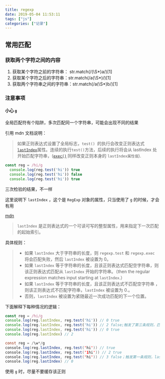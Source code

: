 ```yaml
---
title: regexp
date: 2019-05-04 11:53:11
tags: ["js"]
categories: ["记录"]
---
```


## 常用匹配

### 获取两个字符之间的内容

1. 获取某个字符之前的字符串： str.match(/(\S*)a/)[1]
2. 获取某个字符之后的字符串：str.match(/a(\S*)/)[1]
3. 获取两个字符串之间的字符串：str.match(/a(\S*)b/)[1]



### 注意事项

#### 小心 `g`

全局匹配符有个陷阱，多次匹配同一个字符串，可能会出现不同的结果

引用 mdn 文档说明：

> ​	如果正则表达式设置了全局标志，`test() `的执行会改变正则表达式   [`lastIndex`](https://developer.mozilla.org/en-US/docs/Web/JavaScript/Reference/Global_Objects/RegExp/lastIndex)属性。连续的执行`test()`方法，后续的执行将会从 lastIndex 处开始匹配字符串，([`exec()`](https://developer.mozilla.org/zh-CN/docs/Web/JavaScript/Reference/Global_Objects/RegExp/exec) 同样改变正则本身的 `lastIndex属性值`).

```javascript
const reg = /hi/g
  console.log(reg.test('hi')) true
  console.log(reg.test('hi')) false
  console.log(reg.test('hi')) true
```

三次检验的结果，不一样

这里说明下 `lastIndex` ，这个是 `RegExp` 对象的属性，只当使用了 `g` 的时候，才会有用

[mdn](https://developer.mozilla.org/zh-CN/docs/Web/JavaScript/Reference/Global_Objects/RegExp/lastIndex)

>`lastIndex` 是正则表达式的一个可读可写的整型属性，用来指定下一次匹配的起始索引。

具体规则：

>- 如果 `lastIndex` 大于字符串的长度，则 `regexp.test` 和 `regexp.exec` 将会匹配失败，然后 `lastIndex` 被设置为 0。
>- 如果 `lastIndex` 等于字符串的长度，且该正则表达式匹配空字符串，则该正则表达式匹配从 `lastIndex` 开始的字符串。（then the regular expression matches input starting at `lastIndex`.）
>- 如果 `lastIndex` 等于字符串的长度，且该正则表达式不匹配空字符串 ，则该正则表达式不匹配字符串，`lastIndex` 被设置为 0.。
>- 否则，`lastIndex` 被设置为紧随最近一次成功匹配的下一个位置。

下面解释下每种情况的逻辑：

```javascript
const reg = /hi/g
console.log(reg.lastIndex, reg.test('hi')) // 0 true
console.log(reg.lastIndex, reg.test('hi')) // 2 false;触发了第三条规则，匹配失败，然后 lastIndex 设置为 0;因为 test 方法是从 lastIndex 开始匹配，所以从第三位字符串匹配的时候，失败了
console.log(reg.lastIndex, reg.test('hi')) // 0 true
console.log(reg.lastIndex) // 2
```

```java
const reg = /\w*/g
console.log(reg.lastIndex, reg.test('hi')) // true
console.log(reg.lastIndex, reg.test('1hi')) // 2 true
console.log(reg.lastIndex, reg.test('hi')) // 3 false；触发第一条规则，lastIndex 大于字符串长度，所以变位0,且失败
console.log(reg.lastIndex) // 0
```

使用 `g` 时，尽量不要缓存该正则